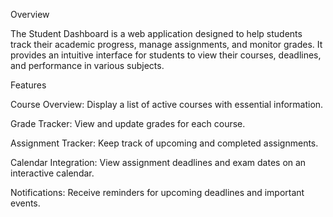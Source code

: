 Overview

The Student Dashboard is a web application designed to help students track their academic progress, manage assignments, and monitor grades. It provides an intuitive interface for students to view their courses, deadlines, and performance in various subjects.

Features

Course Overview: Display a list of active courses with essential information.

Grade Tracker: View and update grades for each course.

Assignment Tracker: Keep track of upcoming and completed assignments.

Calendar Integration: View assignment deadlines and exam dates on an interactive calendar.

Notifications: Receive reminders for upcoming deadlines and important events.
